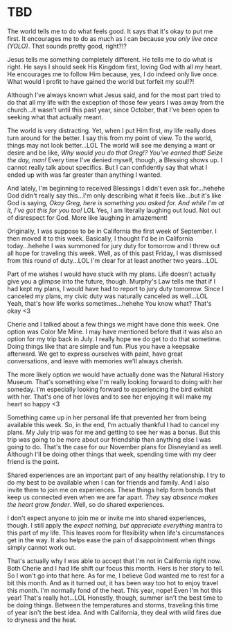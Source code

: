 # TBD

The world tells me to do what feels good. It says that it's okay to put me first. It encourages me to do as much as I can because *you only live once (YOLO)*. That sounds pretty good, right?!?

Jesus tells me something completely different. He tells me to do what is right. He says I should seek His Kingdom first, loving God with all my heart. He encourages me to follow Him because, yes, I do indeed only live once. What would I profit to have gained the world but forfeit my soul!?!

Although I've always known what Jesus said, and for the most part tried to do that all my life with the exception of those few years I was away from the church...it wasn't until this past year, since October, that I've been open to seeking what that actually meant.

The world is very distracting. Yet, when I put Him first, my life really does turn around for the better. I say this from my point of view. To the world, things may not look better...LOL The world will see me denying a want or desire and be like, *Why would you do that Greg!? You've earned that! Seize the day, man!* Every time I've denied myself, though, a Blessing shows up. I cannot really talk about specifics. But I can confidently say that what I ended up with was far greater than anything I wanted.

And lately, I'm beginning to received Blessings I didn't even ask for...hehehe God didn't really say this...I'm only describing what it feels like...but it's like God is saying, *Okay Greg, here is something you asked for. And while I'm at it, I've got this for you too!* LOL Yes, I am literally laughing out loud. Not out of disrespect for God. More like laughing in amazement!

Originally, I was suppose to be in California the first week of September. I then moved it to this week. Basically, I thought I'd be in California today...hehehe I was summoned for jury duty for tomorrow and I threw out all hope for traveling this week. Well, as of this past Friday, I was dismissed from this round of duty...LOL I'm clear for at least another two years...LOL

Part of me wishes I would have stuck with my plans. Life doesn't actually give you a glimpse into the future, though. Murphy's Law tells me that if I had kept my plans, I would have had to report to jury duty tomorrow. Since I canceled my plans, my civic duty was naturally canceled as well...LOL Yeah, that's how life works sometimes...hehehe You know what? That's okay <3

Cherie and I talked about a few things we might have done this week. One option was Color Me Mine. I may have mentioned before that it was also an option for my trip back in July. I really hope we do get to do that sometime. Doing things like that are simple and fun. Plus you have a keepsake afterward. We get to express ourselves with paint, have great conversations, and leave with memories we'll always cherish.

The more likely option we would have actually done was the Natural History Museum. That's something else I'm really looking forward to doing with her someday. I'm especially looking forward to experiencing the bird exhibit with her. That's one of her loves and to see her enjoying it will make my heart so happy <3

Something came up in her personal life that prevented her from being available this week. So, in the end, I'm actually thankful I had to cancel my plans. My July trip was for me and getting to see her was a bonus. But this trip was going to be more about our friendship than anything else I was going to do. That's the case for our November plans for Disneyland as well. Although I'll be doing other things that week, spending time with my deer friend is the point.

Shared experiences are an important part of any healthy relationship. I try to do my best to be available when I can for friends and family. And I also invite them to join me on experiences. These things help form bonds that keep us connected even when we are far apart. *They* say *absence makes the heart grow fonder*. Well, so do shared experiences.

I don't expect anyone to join me or invite me into shared experiences, though. I still apply the *expect nothing, but appreciate everything* mantra to this part of my life. This leaves room for flexibility when life's circumstances get in the way. It also helps ease the pain of disappointment when things simply cannot work out.

That's actually why I was able to accept that I'm not in California right now. Both Cherie and I had life shift our focus this month. Hers is her story to tell. So I won't go into that here. As for me, I believe God wanted me to rest for a bit this month. And as it turned out, it has been way too hot to enjoy travel this month. I'm normally fond of the heat. This year, nope! Even I'm hot this year! That's really hot...LOL Honestly, though, summer isn't the best time to be doing things. Between the temperatures and storms, traveling this time of year isn't the best idea. And with California, they deal with wild fires due to dryness and the heat.

